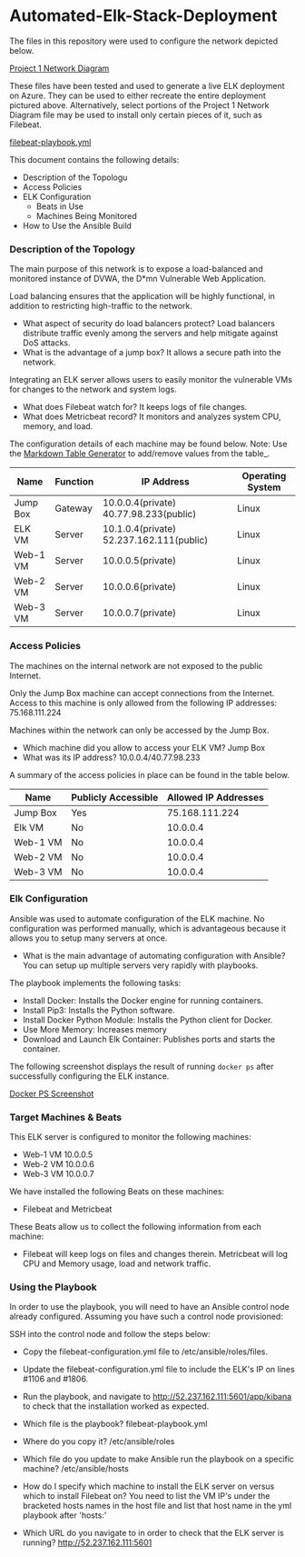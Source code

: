 # Automated-Elk-Stack-Deployment

The files in this repository were used to configure the network depicted below.

[Project 1 Network Diagram](https://github.com/jwannen/Automated-Elk-Stack-Deployment/blob/master/Diagrams/Project-1-Network-Diagram.png)

These files have been tested and used to generate a live ELK deployment on Azure. They can be used to either recreate the entire deployment pictured above. Alternatively, select portions of the Project 1 Network Diagram file may be used to install only certain pieces of it, such as Filebeat.

[filebeat-playbook.yml](https://github.com/jwannen/Automated-Elk-Stack-Deployment/blob/master/Ansible/filebeat-playbook.yml.txt)

This document contains the following details:
- Description of the Topologu
- Access Policies
- ELK Configuration
  - Beats in Use
  - Machines Being Monitored
- How to Use the Ansible Build


### Description of the Topology

The main purpose of this network is to expose a load-balanced and monitored instance of DVWA, the D*mn Vulnerable Web Application.

Load balancing ensures that the application will be highly functional, in addition to restricting high-traffic to the network.
  - What aspect of security do load balancers protect? Load balancers distribute traffic evenly among     the servers and help mitigate against DoS attacks.
  - What is the advantage of a jump box? It allows a secure path into the network.

Integrating an ELK server allows users to easily monitor the vulnerable VMs for changes to the network and system logs.
  - What does Filebeat watch for? It keeps logs of file changes.
  - What does Metricbeat record? It monitors and analyzes system CPU, memory, and load.

The configuration details of each machine may be found below. Note: Use the [Markdown Table Generator](http://www.tablesgenerator.com/markdown_tables) to add/remove values from the table_.

| Name     | Function | IP Address                               | Operating System |
|----------|----------|------------------------------------------|------------------|
| Jump Box | Gateway  | 10.0.0.4(private) 40.77.98.233(public)   | Linux            |
| ELK VM   | Server   | 10.1.0.4(private) 52.237.162.111(public) | Linux            |
| Web-1 VM | Server   | 10.0.0.5(private)                        | Linux            |
| Web-2 VM | Server   | 10.0.0.6(private)                        | Linux            |
| Web-3 VM | Server   | 10.0.0.7(private)                        | Linux            |

### Access Policies

The machines on the internal network are not exposed to the public Internet. 

Only the Jump Box machine can accept connections from the Internet. Access to this machine is only allowed from the following IP addresses: 75.168.111.224

Machines within the network can only be accessed by the Jump Box.
 - Which machine did you allow to access your ELK VM? Jump Box
 - What was its IP address? 10.0.0.4/40.77.98.233

A summary of the access policies in place can be found in the table below.

| Name     | Publicly Accessible | Allowed IP Addresses |
|----------|---------------------|----------------------|
| Jump Box | Yes                 | 75.168.111.224       |
| Elk VM   | No                  | 10.0.0.4             |
| Web-1 VM | No                  | 10.0.0.4             |
| Web-2 VM | No                  | 10.0.0.4             |
| Web-3 VM | No                  | 10.0.0.4             |

### Elk Configuration

Ansible was used to automate configuration of the ELK machine. No configuration was performed manually, which is advantageous because it allows you to setup many servers at once. 
 - What is the main advantage of automating configuration with Ansible? You can setup up multiple servers very rapidly with playbooks.

The playbook implements the following tasks:
 - Install Docker: Installs the Docker engine for running containers.
 - Install Pip3: Installs the Python software.
 - Install Docker Python Module: Installs the Python client for Docker.
 - Use More Memory: Increases memory
 - Download and Launch Elk Container: Publishes ports and starts the container.

The following screenshot displays the result of running `docker ps` after successfully configuring the ELK instance.

[Docker PS Screenshot](https://github.com/jwannen/Automated-Elk-Stack-Deployment/blob/master/Images/DockerPS.PNG)

### Target Machines & Beats
This ELK server is configured to monitor the following machines:
 - Web-1 VM 10.0.0.5
 - Web-2 VM 10.0.0.6
 - Web-3 VM 10.0.0.7
 
We have installed the following Beats on these machines:
 - Filebeat and Metricbeat

These Beats allow us to collect the following information from each machine:
 - Filebeat will keep logs on files and changes therein. Metricbeat will log CPU and Memory usage, load and network traffic.

### Using the Playbook
In order to use the playbook, you will need to have an Ansible control node already configured. Assuming you have such a control node provisioned: 

SSH into the control node and follow the steps below:
- Copy the filebeat-configuration.yml file to /etc/ansible/roles/files.
- Update the filebeat-configuration.yml file to include the ELK's IP on lines #1106 and #1806.
- Run the playbook, and navigate to http://52.237.162.111:5601/app/kibana to check that the             installation worked as expected.

 - Which file is the playbook? filebeat-playbook.yml
 - Where do you copy it? /etc/ansible/roles
 - Which file do you update to make Ansible run the playbook on a specific machine?
   /etc/ansible/hosts
 - How do I specify which machine to install the ELK server on versus which to install Filebeat on?
   You need to list the VM IP's under the bracketed hosts names in the host file and list that host      name in the yml playbook after 'hosts:'
 - Which URL do you navigate to in order to check that the ELK server is running?                        http://52.237.162.111:5601
